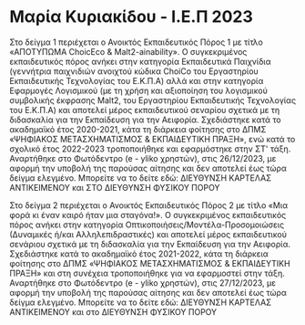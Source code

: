 # Μαρία Κυριακίδου - Ι.Ε.Π 2023

Στο δείγμα 1 περιέχεται ο Ανοικτός Εκπαιδευτικός Πόρος 1 με τίτλο «ΑΠΟΤΥΠΩΜΑ ChoicEco & Malt2-ainability». Ο συγκεκριμένος εκπαιδευτικός πόρος ανήκει στην κατηγορία Εκπαιδευτικά Παιχνίδια (γεννήτρια παιχνιδιών ανοιχτού κώδικα ChoiCo του Εργαστηρίου Εκπαιδευτικής Τεχνολογίας του Ε.Κ.Π.Α) αλλά και στην κατηγορία Εφαρμογές Λογισμικού (με τη χρήση και αξιοποίηση του λογισμικού συμβολικής έκφρασης Malt2, του Εργαστηρίου Εκπαιδευτικής Τεχνολογίας του Ε.Κ.Π.Α) και αποτελεί μέρος εκπαιδευτικού σεναρίου σχετικά με τη διδασκαλία για την Εκπαίδευση για την Αειφορία. Σχεδιάστηκε κατά το ακαδημαϊκό έτος 2020-2021, κάτα τη διάρκεια φοίτησης στο ΔΠΜΣ «ΨΗΦΙΑΚΟΣ ΜΕΤΑΣΧΗΜΑΤΙΣΜΟΣ & ΕΚΠΑΙΔΕΥΤΙΚΗ ΠΡΑΞΗ», ενώ κατά το σχολικό έτος 2022-2023 τροποποιήθηκε και εφαρμόστηκε στην ΣΤ' τάξη. Αναρτήθηκε στο Φωτόδεντρο (e - yliko χρηστών), στις 26/12/2023, με αφορμή την υποβολή της παρούσας αίτησης και δεν αποτελεί έως τώρα δείγμα ελεγμένο. Μπορείτε να το δείτε εδώ: ΔΙΕΥΘΥΝΣΗ ΚΑΡΤΕΛΑΣ ΑΝΤΙΚΕΙΜΕΝΟΥ [
](http://photodentro.edu.gr/ugc/r/8525/2889) και ΣΤΟ ΔΙΕΥΘΥΝΣΗ ΦΥΣΙΚΟΥ ΠΟΡΟΥ [
](http://photodentro.edu.gr/v/item/ugc/8525/2889)


Στο δείγμα 2 περιέχεται ο Ανοικτός Εκπαιδευτικός Πόρος 2 με τίτλο «Μια φορά κι έναν καιρό ήταν μια σταγόνα!». Ο συγκεκριμένος εκπαιδευτικός πόρος ανήκει στην κατηγορία Οπτικοποιήσεις/Μοντέλα-Προσομοιώσεις (Δυναμικές ή/και Αλληλεπιδραστικές) και αποτελεί μέρος εκπαιδευτικού σενάριου σχετικά με τη διδασκαλία για την Εκπαίδευση για την Αειφορία. Σχεδιάστηκε κατά το ακαδημαϊκό έτος 2021-2022, κάτα τη διάρκεια φοίτησης στο ΔΠΜΣ «ΨΗΦΙΑΚΟΣ ΜΕΤΑΣΧΗΜΑΤΙΣΜΟΣ & ΕΚΠΑΙΔΕΥΤΙΚΗ ΠΡΑΞΗ» και στη συνέχεια τροποποιήθηκε για να εφαρμοστεί στην τάξη. Αναρτήθηκε στο Φωτόδεντρο (e - yliko χρηστών), στις 27/12/2023, με αφορμή την υποβολή της παρούσας αίτησης και δεν αποτελεί έως τώρα δείγμα ελεγμένο. Μπορείτε να το δείτε εδώ: ΔΙΕΥΘΥΝΣΗ ΚΑΡΤΕΛΑΣ ΑΝΤΙΚΕΙΜΕΝΟΥ [
](http://photodentro.edu.gr/ugc/r/8525/2891) και στο ΔΙΕΥΘΥΝΣΗ ΦΥΣΙΚΟΥ ΠΟΡΟΥ [
](http://photodentro.edu.gr/v/item/ugc/8525/2891)
